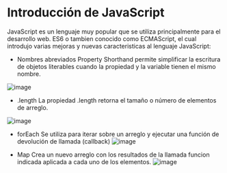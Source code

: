
# Introducción de JavaScript

JavaScript es un lenguaje muy popular que se utiliza principalmente para el desarrollo web. ES6 o tambien conocido como ECMAScript, el cual introdujo varias mejoras y nuevas caracteristicas al lenguaje JavaScript:

- Nombres abreviados
Property Shorthand permite simplificar la escritura de objetos literables cuando la propiedad y la variable tienen el mismo nombre.

![image](https://github.com/jeseniaisabel231/objetos-arreglos/assets/130105827/9a652531-66d7-482c-96fc-7074ae994470)

- .length
La propiedad .length retorna el tamaño o número de elementos de arreglo.

![image](https://github.com/jeseniaisabel231/objetos-arreglos/assets/130105827/9891b860-b1cf-457e-a7ff-f5471c9e3402)

- forEach
Se utiliza para iterar sobre un arreglo y ejecutar una función de devolución de llamada (callback)
![image](https://github.com/jeseniaisabel231/objetos-arreglos/assets/130105827/cef1f204-11f8-45fb-9bd3-99f5773568b4)

- Map
Crea un nuevo arreglo con los resultados de la llamada funcion indicada aplicada a cada uno de los elementos.
![image](https://github.com/jeseniaisabel231/objetos-arreglos/assets/130105827/bc9d7df7-9c04-4ca4-b1c5-e77d8fa834f7)
